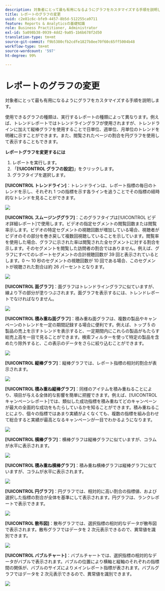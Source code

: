 ```yaml
---
description: 対象者にとって最も有用になるようにグラフをカスタマイズする手順を説明します。
title: レポートのグラフの変更
uuid: c2e81c6c-bfe9-4457-8b5d-512255ca9711
feature: Reports & Analyticsの基礎知識
role: Business Practitioner, Administrator
exl-id: 5a098b38-0939-4dd2-9a05-1b6b678f2d50
translation-type: tm+mt
source-git-commit: f9b5380cfb2cdfe1827b8ee70f60c65ff5004b48
workflow-type: tm+mt
source-wordcount: '597'
ht-degree: 99%

---
```


# レポートのグラフの変更

対象者にとって最も有用になるようにグラフをカスタマイズする手順を説明します。

使用できるグラフの種類は、実行するレポートの種類によって異なります。例えば、トレンドレポートではトレンドライングラフが使用されますが、トレンドラインに加えて縦棒グラフを使用することで日単位、週単位、月単位のトレンドを明確に示すことができます。また、閲覧されたページの割合を円グラフを使用して表示することもできます。

**レポートグラフを変更するには**

1. レポートを実行します。
1.  「**[!UICONTROL グラフの設定]**」をクリックします。
1.  グラフタイプを選択します。

   **[!UICONTROL トレンドライン]**：トレンドラインは、レポート指標の毎日のトレンドを示し、それぞれ 1 つの指標を示す各ラインを追うことでその指標の経時的なトレンドを見ることができます。

   ![](assets/graph_trend_line.png)

   **[!UICONTROL スムージンググラフ]**：このグラフタイプは[!UICONTROL ビデオ詳細レポート]で使用します。ビデオの指定セグメントの閲覧回数または閲覧率示します。ビデオの特定セグメントの視聴回数が増加している場合、視聴者がビデオのその部分を巻き戻して複数回視聴していることを示しています。閲覧率を使用した場合、グラフに示された率は閲覧された全セグメントに対する割合を示します。そのセグメントを閲覧した訪問者の割合ではありません。例えば、グラフにすべてのレポートセグメントの合計視聴回数が 39 回と表示されているとします。0 ～ 10 秒のセグメントの視聴回数が 10 回である場合、このセグメントが視聴された割合は約 26 パーセントとなります。

   ![](assets/graph_smooth_line.png)

   **[!UICONTROL 面グラフ]**：面グラフはトレンドライングラフに似ていますが、線より下の部分が塗りつぶされます。面グラフを表示するには、トレンドレポートでなければなりません。

   ![](assets/graph_area.png)

   **[!UICONTROL 積み重ね面グラフ]**：積み重ね面グラフは、複数の製品やキャンペーンのトレンドを一定の期間記録する場合に便利です。例えば、トップ 5 の製品の売上を示すトレンドを表示すると、一定期間内にこれらの製品がもたらす総売上高を一目で見ることができます。検索フィルターを使って特定の製品を含めたり除外すると、この表示のデータをさらに絞り込むことができます。

   ![](assets/graph_stacked_area.png)

   **[!UICONTROL 縦棒グラフ]**：縦棒グラフでは、レポート指標の相対的割合が表示されます。

   ![](assets/graph_vertical_bars.png)

   **[!UICONTROL 積み重ね縦棒グラフ]**：同様のアイテムを積み重ねることにより、項目が与える全体的な影響を簡単に把握できます。例えば、[!UICONTROL キャンペーンレポート]では、類似した成功指標を積み重ねてどのキャンペーンが最大の全面的な成功をもたらしているかを知ることができます。積み重ねることにより、個々の指標ではあまり実績がよくなくても、複数の指標を組み合わせて総合すると実績が最高となるキャンペーンが一目でわかるようになります。

   ![](assets/graph_stacked_vertical.png)

   **[!UICONTROL 横棒グラフ]**：横棒グラフは縦棒グラフに似ていますが、コラムが水平に表示されます。

   ![](assets/graph_horizontal_bar.png)

   **[!UICONTROL 積み重ね横棒グラフ]**：積み重ね横棒グラフは縦棒グラフに似ていますが、コラムが水平に表示されます。

   ![](assets/graph_stacked_horizontal.png)

   **[!UICONTROL 円グラフ]**：円グラフでは、相対的に高い割合の指標値、および選択した指標の割合が全体を基準にして表示されます。円グラフは、ランクレポートで表示できます。

   ![](assets/graph_pie.png)

   **[!UICONTROL 散布図]**：散布グラフでは、選択指標の相対的なデータが散布図で表示されます。散布グラフではデータを 2 次元表示できるので、異常値を識別できます。

   ![](assets/graph_scatter.png)

   **[!UICONTROL バブルチャート]**：バブルチャートでは、選択指標の相対的なデータがバブルで表示されます。バブルの位置により横軸と縦軸のそれぞれの指標間の関係が、バブルのサイズによりメインレポート指標が表されます。バブルグラフではデータを 2 次元表示できるので、異常値を識別できます。

   ![](assets/graph_bubble.png)
